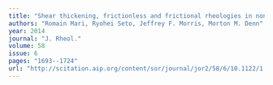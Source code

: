 ```yaml
---
title: "Shear thickening, frictionless and frictional rheologies in non-{B}rownian suspensions"
authors: "Romain Mari, Ryohei Seto, Jeffrey F. Morris, Morton M. Denn"
year: 2014
journal: "J. Rheol."
volume: 58
issue: 6
pages: "1693--1724"
url: "http://scitation.aip.org/content/sor/journal/jor2/58/6/10.1122/1.4890747"
---
```

